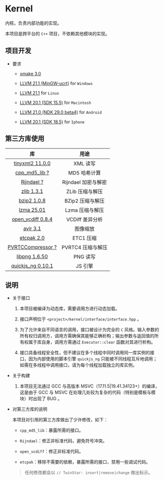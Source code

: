 # Kernel

内核，负责内部功能的实现。

本项目是跨平台的 `C++` 项目，不依赖其他模块的实现。

## 项目开发

* 要求
	
	* [xmake 3.0](https://xmake.io/#/)
	
	* [LLVM 21.1 (MinGW-ucrt)](https://github.com/mstorsjo/llvm-mingw) for `Windows`
	
	* [LLVM 21.1](https://llvm.org/) for `Linux`
	
	* [LLVM 20.1 (SDK 15.5)](https://llvm.org/) for `Macintosh`
	
	* [LLVM 21.0 (NDK 29.0 beta4)](https://developer.android.com/ndk/downloads) for `Android`
	
	* [LLVM 20.1 (SDK 18.5)](https://llvm.org/) for `Iphone`

## 第三方库使用

| 库                                                                       | 用途                |
|:------------------------------------------------------------------------:|:-------------------:|
| [tinyxml2 11.0.0](https://github.com/leethomason/tinyxml2)               | XML 读写            |
| [cpp_md5_lib ?](https://github.com/tiankonguse/cpp-md5-lib)              | MD5 哈希计算        |
| [Rijndael ?](#)                                                          | Rijndael 加密与解密 |
| [zlib 1.3.1](https://github.com/madler/zlib)                             | ZLib 压缩与解压     |
| [bzip2 1.0.8](https://sourceware.org/bzip2/)                             | BZip2 压缩与解压    |
| [lzma 25.01](https://github.com/ip7z/7zip)                               | Lzma 压缩与解压     |
| [open_vcdiff 0.8.4](https://github.com/google/open-vcdiff)               | VCDiff 差异分析     |
| [avir 3.1](https://github.com/avaneev/avir)                              | 图像缩放            |
| [etcpak 2.0](https://github.com/wolfpld/etcpak)                          | ETC1 压缩           |
| [PVRTCCompressor ?](https://github.com/brenwill/PVRTCCompressor)         | PVRTC4 压缩与解压   |
| [libpng 1.6.50](https://github.com/pnggroup/libpng)                      | PNG 读写            |
| [quickjs_ng 0.10.1](https://github.com/quickjs-ng/quickjs)               | JS 引擎             |

## 说明

* 关于接口
	
	1. 本项目被编译为动态库，需要调用方进行动态加载。
	
	2. 接口声明位于 `<project>/kernel/interface/interface.hpp` 。
	
	3. 为了允许来自不同语言的调用，接口被设计为完全的 `C` 风格。输入参数的所有权归调用方，调用方需确保其能够正确析构；输出参数与返回值的所有权属于库自身，调用方需通过 `Executor::clear` 函数对其进行析构。
	
	4. 接口具备线程安全性，但不建议在多个线程中同时调用同一库实例的接口，因为内部使用的脚本引擎 `quickjs_ng` 只能被不同线程互斥地调用；如需在多线程中调用接口，请为每个线程加载独立的库实例。

* 关于构建
	
	1. 本项目无法通过 GCC 与高版本 MSVC（17.11.5|19.41.34123+）的编译，这是由于 GCC 与 MSVC 在处理几处较为复杂的代码（特别是模板与模块）时出现了 BUG 。

* 对第三方库的说明
	
	本项目对引用的第三方库做出了少许修改，如下：
	
	* `cpp_md5_lib`：暴露所需的接口。
	
	* `Rijndael`：修正非标准代码，避免符号冲突。
	
	* `open_vcdiff`：修正非标准代码。
	
	* `etcpak`：移除不需要的依赖，暴露所需的接口，禁用一些调试代码。
	
	> 任何修改都会以 `// TwinStar: insert|remove|change` 做出标示。
